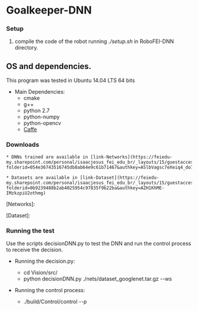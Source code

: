 # Goalkeeper-DNN


### Setup

1. compile the code of the robot running *./setup.sh* in RoboFEI-DNN directory.

## OS and dependencies.

This program was tested in Ubuntu 14.04 LTS 64 bits

* Main Dependencies:
    * cmake
    * g++
    * python 2.7 
    * python-numpy
    * python-opencv
    * [Caffe](https://github.com/NVIDIA/caffe) 

 
 
 ### Downloads
 
    * DNNs trained are available in [link-Networks](https://feiedu-my.sharepoint.com/personal/isaacjesus_fei_edu_br/_layouts/15/guestaccess.aspx?folderid=054e36743516745db8ab64e9c61b71467&authkey=ASlbVagsc7eXeiq4_do7w0w)
 
    * Datasets are available in [link-Dataset](https://feiedu-my.sharepoint.com/personal/isaacjesus_fei_edu_br/_layouts/15/guestaccess.aspx?folderid=0b9239488b2ab4025954c97835f9b22ba&authkey=AZH1KhME-IMzkzpiU2othmg)
    
    
 [Networks]: 

 [Dataset]: 
 
 
  ### Running the test
  
 
 Use the scripts decisionDNN.py to test the DNN and run the control process to receive the decision.
 
 * Running the decision.py:
      * cd Vision/src/
      * python decisionDNN.py ./nets/dataset_googlenet.tar.gz --ws
 
 * Running the control process:
      * ./build/Control/control --p

